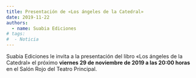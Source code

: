 ```yaml
---
title: Presentación de «Los ángeles de la Catedral»
date: 2019-11-22
authors:
  - name: Suabia Ediciones
# tags:
#  - Noticia
---
```

Suabia Ediciones le invita a la presentación del libro «Los ángeles de la Catedral» el próximo **viernes 29 de noviembre de 2019 a las 20:00 horas** en el Salón Rojo del Teatro Principal.